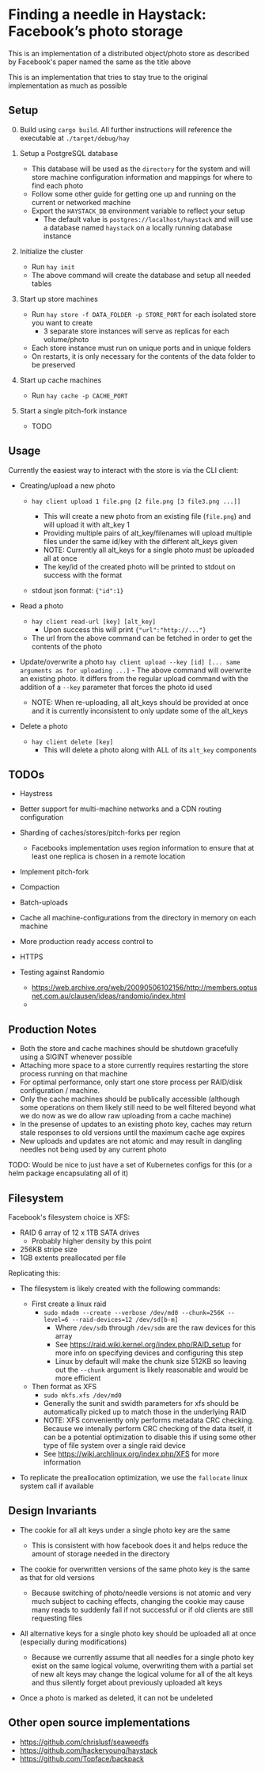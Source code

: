 Finding a needle in Haystack: Facebook’s photo storage
======================================================

This is an implementation of a distributed object/photo store as described by Facebook's paper named the same as the title above

This is an implementation that tries to stay true to the original implementation as much as possible


Setup
-----

0. Build using `cargo build`. All further instructions will reference the executable at `./target/debug/hay`

1. Setup a PostgreSQL database
	- This database will be used as the `directory` for the system and will store machine configuration information and mappings for where to find each photo
	- Follow some other guide for getting one up and running on the current or networked machine
	- Export the `HAYSTACK_DB` environment variable to reflect your setup
		- The default value is `postgres://localhost/haystack` and will use a database named `haystack` on a locally running database instance

2. Initialize the cluster
	- Run `hay init`
	- The above command will create the database and setup all needed tables

3. Start up store machines
	- Run `hay store -f DATA_FOLDER -p STORE_PORT` for each isolated store you want to create
		- 3 separate store instances will serve as replicas for each volume/photo
	- Each store instance must run on unique ports and in unique folders 
	- On restarts, it is only necessary for the contents of the data folder to be preserved

4. Start up cache machines
	- Run `hay cache -p CACHE_PORT`

5. Start a single pitch-fork instance
	- TODO


Usage
-----

Currently the easiest way to interact with the store is via the CLI client:

- Creating/upload a new photo
	- `hay client upload 1 file.png [2 file.png [3 file3.png ...]]`
		- This will create a new photo from an existing file (`file.png`) and will upload it with alt_key 1
		- Providing multiple pairs of alt_key/filenames will upload multiple files under the same id/key with the different alt_keys given
		- NOTE: Currently all alt_keys for a single photo must be uploaded all at once
		- The key/id of the created photo will be printed to stdout on success with the format

	- stdout json format: `{"id":1}`

- Read a photo 
	- `hay client read-url [key] [alt_key]`
		- Upon success this will print `{"url":"http://..."}`
	- The url from the above command can be fetched in order to get the contents of the photo

- Update/overwrite a photo
	`hay client upload --key [id] [... same arguments as for uploading ...]`
		- The above command will overwrite an existing photo. It differs from the regular upload command with the addition of a `--key` parameter that forces the photo id used
	- NOTE: When re-uploading, all alt_keys should be provided at once and it is currently inconsistent to only update some of the alt_keys

- Delete a photo
	- `hay client delete [key]`
		- This will delete a photo along with ALL of its `alt_key` components


TODOs
-----
- Haystress
- Better support for multi-machine networks and a CDN routing configuration
- Sharding of caches/stores/pitch-forks per region
	- Facebooks implementation uses region information to ensure that at least one replica is chosen in a remote location
- Implement pitch-fork
- Compaction
- Batch-uploads
- Cache all machine-configurations from the directory in memory on each machine
- More production ready access control to 
- HTTPS

- Testing against Randomio
	- https://web.archive.org/web/20090506102156/http://members.optusnet.com.au/clausen/ideas/randomio/index.html
	- 


Production Notes
----------------
- Both the store and cache machines should be shutdown gracefully using a SIGINT whenever possible
- Attaching more space to a store currently requires restarting the store process running on that machine
- For optimal performance, only start one store process per RAID/disk configuration / machine.
- Only the cache machines should be publically accessible (although some operations on them likely still need to be well filtered beyond what we do now as we do allow raw uploading from a cache machine)
- In the presense of updates to an existing photo key, caches may return stale responses to old versions until the maximum cache age expires
- New uploads and updates are not atomic and may result in dangling needles not being used by any current photo

TODO: Would be nice to just have a set of Kubernetes configs for this (or a helm package encapsulating all of it)

Filesystem
----------

Facebook's filesystem choice is XFS:
- RAID 6 array of 12 x 1TB SATA drives
	- Probably higher density by this point
- 256KB stripe size
- 1GB extents preallocated per file

Replicating this:
- The filesystem is likely created with the following commands:
	- First create a linux raid
		- `sudo mdadm --create --verbose /dev/md0 --chunk=256K --level=6 --raid-devices=12 /dev/sd[b-m]`
			- Where `/dev/sdb` through `/dev/sdm` are the raw devices for this array
			- See https://raid.wiki.kernel.org/index.php/RAID_setup for more info on specifying devices and configuring this step
			- Linux by default will make the chunk size 512KB so leaving out the `--chunk` argument is likely reasonable and would be more efficient
	- Then format as XFS
		- `sudo mkfs.xfs /dev/md0`
		- Generally the sunit and swidth parameters for xfs should be automatically picked up to match those in the underlying RAID
		- NOTE: XFS conveniently only performs metadata CRC checking. Because we intenally perform CRC checking of the data itself, it can be a potential optimization to disable this if using some other type of file system over a single raid device
		- See https://wiki.archlinux.org/index.php/XFS for more information

- To replicate the preallocation optimization, we use the `fallocate` linux system call if available


Design Invariants
-----------------

- The cookie for all alt keys under a single photo key are the same
	- This is consistent with how facebook does it and helps reduce the amount of storage needed in the directory

- The cookie for overwritten versions of the same photo key is the same as that for old versions
	- Because switching of photo/needle versions is not atomic and very much subject to caching effects, changing the cookie may cause many reads to suddenly fail if not successful or if old clients are still requesting files

- All alternative keys for a single photo key should be uploaded all at once (especially during modifications)
	- Because we currently assume that all needles for a single photo key exist on the same logical volume, overwriting them with a partial set of new alt keys may change the logical volume for all of the alt keys and thus silently forget about previously uploaded alt keys

- Once a photo is marked as deleted, it can not be undeleted


Other open source implementations
---------------------------------
- https://github.com/chrislusf/seaweedfs
- https://github.com/hackeryoung/haystack
- https://github.com/Topface/backpack
